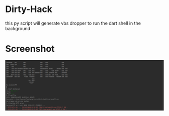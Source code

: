 # Dirty-Hack
this py script will generate vbs dropper to run the dart shell in the background

# Screenshot


![](Dirt-Hack.PNG)

